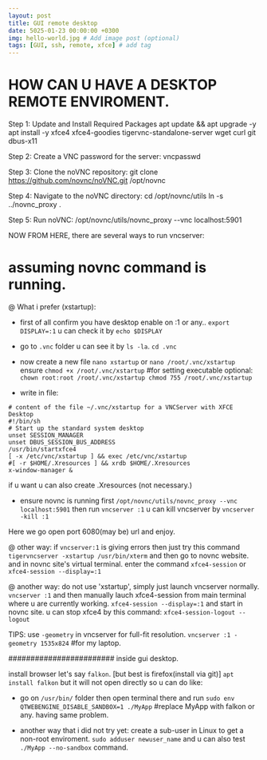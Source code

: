 ```yaml
---
layout: post
title: GUI remote desktop
date: 5025-01-23 00:00:00 +0300
img: hello-world.jpg # Add image post (optional)
tags: [GUI, ssh, remote, xfce] # add tag
---
```


# HOW CAN U HAVE A DESKTOP REMOTE ENVIROMENT.

Step 1: Update and Install Required Packages
apt update && apt upgrade -y
apt install -y xfce4 xfce4-goodies tigervnc-standalone-server wget curl git dbus-x11


Step 2: Create a VNC password for the server:
vncpasswd

Step 3: Clone the noVNC repository:
git clone https://github.com/novnc/noVNC.git /opt/novnc

Step 4: Navigate to the noVNC directory:
cd /opt/novnc/utils
ln -s ../novnc_proxy .

Step 5: Run noVNC:
/opt/novnc/utils/novnc_proxy --vnc localhost:5901

NOW FROM HERE, there are several ways to run vncserver:
# assuming novnc command is running.
@ What i prefer (xstartup):
* first of all confirm you have desktop enable on :1 or any..
`export DISPLAY=:1` u can check it by `echo $DISPLAY`
* go to `.vnc` folder u can see it by `ls -la`. `cd .vnc`
* now create a new file `nano xstartup` or `nano /root/.vnc/xstartup`
  ensure `chmod +x /root/.vnc/xstartup` #for setting executable
  optional:
  ``chown root:root /root/.vnc/xstartup
    chmod 755 /root/.vnc/xstartup``

* write in file:
```
# content of the file ~/.vnc/xstartup for a VNCServer with XFCE Desktop
#!/bin/sh
# Start up the standard system desktop
unset SESSION_MANAGER
unset DBUS_SESSION_BUS_ADDRESS
/usr/bin/startxfce4
[ -x /etc/vnc/xstartup ] && exec /etc/vnc/xstartup
#[ -r $HOME/.Xresources ] && xrdb $HOME/.Xresources
x-window-manager &
```
if u want u can also create .Xresources (not necessary.)

* ensure novnc is running first `/opt/novnc/utils/novnc_proxy --vnc localhost:5901`
then run `vncserver :1` 
u can kill vncserver by `vncserver -kill :1`

Here we go open port 6080(may be) url and enjoy.

@ other way:
 if `vncserver:1` is giving errors then just try this command
`tigervncserver -xstartup /usr/bin/xterm`
and then go to novnc website.
and in novnc site's virtual terminal.
enter the command `xfce4-session` or `xfce4-session --display=:1`

@ another way:
do not use 'xstartup', simply just launch vncserver normally.
`vncserver :1` and then manually lauch xfce4-session from main terminal where u are currently working.
`xfce4-session --display=:1`
and start in novnc site.
u can stop xfce4 by this command: `xfce4-session-logout --logout`

TIPS: use `-geometry` in vncserver for full-fit resolution.
`vncserver :1 -geometry 1535x824` #for my laptop.


########################
inside gui desktop.

install browser let's say `falkon`. [but best is firefox(install via git)]
`apt install falkon`
but it will not open directly so u can do like:
- go on `/usr/bin/` folder then open terminal there and run
`sudo env QTWEBENGINE_DISABLE_SANDBOX=1 ./MyApp` #replace MyApp with falkon or any. having same problem.

- another way that i did not try yet:
create a sub-user in Linux to get a non-root enviroment.
`sudo adduser newuser_name`
and u can also test `./MyApp --no-sandbox` command.
